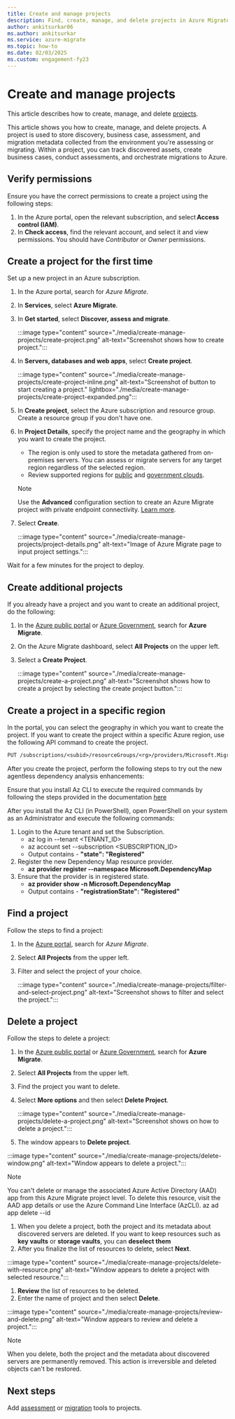 ```yaml
---
title: Create and manage projects
description: Find, create, manage, and delete projects in Azure Migrate.
author: ankitsurkar06
ms.author: ankitsurkar
ms.service: azure-migrate
ms.topic: how-to
ms.date: 02/03/2025
ms.custom: engagement-fy23
---
```


# Create and manage projects

This article describes how to create, manage, and delete [projects](migrate-services-overview.md). 

This article shows you how to create, manage, and delete projects. A project is used to store discovery, business case, assessment, and migration metadata collected from the environment you're assessing or migrating. Within a project, you can track discovered assets, create business cases, conduct assessments, and orchestrate migrations to Azure.

## Verify permissions

Ensure you have the correct permissions to create a project using the following steps:

1. In the Azure portal, open the relevant subscription, and select **Access control (IAM)**.
2. In **Check access**, find the relevant account, and select it and view permissions. You should have *Contributor* or *Owner* permissions. 


## Create a project for the first time

Set up a new project in an Azure subscription.

1. In the Azure portal, search for *Azure Migrate*.
2. In **Services**, select **Azure Migrate**.
3. In **Get started**, select **Discover, assess and migrate**.

    :::image type="content" source="./media/create-manage-projects/create-project.png" alt-text="Screenshot shows how to create project.":::

4. In **Servers, databases and web apps**, select **Create project**.

    :::image type="content" source="./media/create-manage-projects/create-project-inline.png" alt-text="Screenshot of button to start creating a project." lightbox="./media/create-manage-projects/create-project-expanded.png":::

5. In **Create project**, select the Azure subscription and resource group. Create a resource group if you don't have one.
6. In **Project Details**, specify the project name and the geography in which you want to create the project.
    - The region is only used to store the metadata gathered from on-premises servers. You can assess or migrate servers for any target region regardless of the selected region.
    - Review supported regions for [public](supported-geographies.md#public-cloud) and [government clouds](supported-geographies.md#azure-government). 

    > [!Note]
    > Use the **Advanced** configuration section to create an Azure Migrate project with private endpoint connectivity. [Learn more](discover-and-assess-using-private-endpoints.md#create-a-project-with-private-endpoint-connectivity). 

7. Select **Create**.

     :::image type="content" source="./media/create-manage-projects/project-details.png" alt-text="Image of Azure Migrate page to input project settings.":::

Wait for a few minutes for the project to deploy.

## Create additional projects

If you already have a project and you want to create an additional project, do the following:  

1. In the [Azure public portal](https://portal.azure.com) or [Azure Government](https://portal.azure.us), search for **Azure Migrate**.
1. On the Azure Migrate dashboard, select **All Projects** on the upper left.
1. Select a **Create Project**. 

   :::image type="content" source="./media/create-manage-projects/create-a-project.png" alt-text="Screenshot shows how to create a project by selecting the create project button.":::

## Create a project in a specific region

In the portal, you can select the geography in which you want to create the project. If you want to create the project within a specific Azure region, use the following API command to create the  project.

```rest
PUT /subscriptions/<subid>/resourceGroups/<rg>/providers/Microsoft.Migrate/MigrateProjects/<mymigrateprojectname>?api-version=2018-09-01-preview "{location: 'centralus', properties: {}}"
```
After you create the project, perform the following steps to try out the new agentless dependency analysis enhancements: 

Ensure that you install Az CLI to execute the required commands by following the steps provided in the documentation [here](https://learn.microsoft.com/cli/azure/install-azure-cli)

After you install the Az CLI (in PowerShell), open PowerShell on your system as an Administrator and execute the following commands:

1. Login to the Azure tenant and set the Subscription.  
   - az log in --tenant <TENANT_ID>
   - az account set --subscription <SUBSCRIPTION_ID> 
   - Output contains - **"state": "Registered"**
1. Register the new Dependency Map resource provider.  
   - **az provider register --namespace Microsoft.DependencyMap**
1. Ensure that the provider is in registered state. 
    - **az provider show -n Microsoft.DependencyMap**
    - Output contains - **"registrationState": "Registered"**
 
## Find a project

Follow the steps to find a project:

1. In the [Azure portal](https://portal.azure.com), search for *Azure Migrate*.
2. Select **All Projects** from the upper left.
1. Filter and select the project of your choice.

    :::image type="content" source="./media/create-manage-projects/filter-and-select-project.png" alt-text="Screenshot shows to filter and select the project.":::

## Delete a project

Follow the steps to delete a project:

1. In the [Azure public portal](https://portal.azure.com) or [Azure Government](https://portal.azure.us), search for **Azure Migrate**. 
1. Select **All Projects** from the upper left.
1. Find the project you want to delete.
1. Select **More options** and then select **Delete Project**.

    :::image type="content" source="./media/create-manage-projects/delete-a-project.png" alt-text="Screenshot shows on how to delete a project.":::

1. The window appears to **Delete project**.

  :::image type="content" source="./media/create-manage-projects/delete-window.png" alt-text="Window appears to delete a project.":::

> [!Note]
> You can't delete or manage the associated Azure Active Directory (AAD) app from this Azure Migrate project level. To delete this resource, visit the AAD app details or use the Azure Command Line Interface (AzCLI). az ad app delete --id <aad app id>

1. When you delete a project, both the project and its metadata about discovered servers are deleted. If you want to keep resources such as **key vaults** or **storage vaults**, you can **deselect them** 
1. After you finalize the list of resources to delete, select **Next**.

:::image type="content" source="./media/create-manage-projects/delete-with-resource.png" alt-text="Window appears to delete a project with selected resource.":::

1. **Review** the list of resources to be deleted.
1. Enter the name of project and then select **Delete**.

:::image type="content" source="./media/create-manage-projects/review-and-delete.png" alt-text="Window appears to review and delete a project.":::

> [!Note]
> When you delete, both the project and the metadata about discovered servers are permanently removed. This action is irreversible and deleted objects can't be restored.

## Next steps

Add [assessment](how-to-assess.md) or [migration](how-to-migrate.md) tools to projects.
